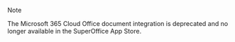 > [!NOTE]
> The Microsoft 365 Cloud Office document integration is deprecated and no longer available in the SuperOffice App Store.